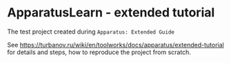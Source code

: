 # ApparatusLearn - extended tutorial
The test project created during ```Apparatus: Extended Guide```

See https://turbanov.ru/wiki/en/toolworks/docs/apparatus/extended-tutorial for details and steps, how to reproduce the project from scratch. 
